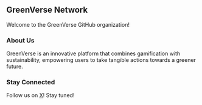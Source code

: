 ## GreenVerse Network

Welcome to the GreenVerse GitHub organization!

### About Us

GreenVerse is an innovative platform that combines gamification with sustainability, empowering users to take tangible actions towards a greener future.

### Stay Connected

Follow us on [X](https://twitter.com/GreenVerseGVN/)! Stay tuned!
